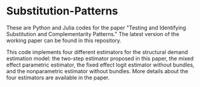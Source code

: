 # Substitution-Patterns
These are Python and Julia codes for the paper "Testing and Identifying Substitution and Complementarity Patterns." The latest version of the working paper can be found in this repository.

This code implements four different estimators for the structural demand estimation model: the two-step estimator proposed in this paper, the mixed effect parametric estimator, the fixed effect logit estimator without bundles, and the nonparametric estimator without bundles. More details about the four estimators are available in the paper.
